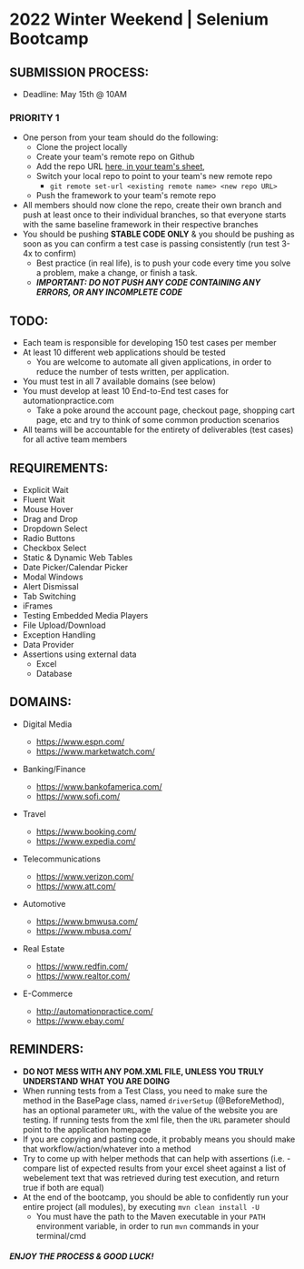 # 2022 Winter Weekend | Selenium Bootcamp


## SUBMISSION PROCESS:
- Deadline: May 15th @ 10AM
### PRIORITY 1
- One person from your team should do the following: 
  - Clone the project locally
  - Create your team's remote repo on Github
  - Add the repo URL [here, in your team's sheet](https://docs.google.com/spreadsheets/d/1KLyA8MVIOBkZ72z8b5jLUwgXkMTqw-EgJcm8C2CufaA/edit#gid=0),
  - Switch your local repo to point to your team's new remote repo
    - `git remote set-url <existing remote name> <new repo URL>`
  - Push the framework to your team's remote repo
- All members should now clone the repo, create their own branch and push at least once to their individual branches, so that everyone starts with the same baseline framework in their respective branches 
- You should be pushing **STABLE CODE ONLY** & you should be pushing as soon as you can confirm a test case is passing consistently (run test 3-4x to confirm)
  - Best practice (in real life), is to push your code every time you solve a problem, make a change, or finish a task.
  - ***IMPORTANT: DO NOT PUSH ANY CODE CONTAINING ANY ERRORS, OR ANY INCOMPLETE CODE***

## TODO:
- Each team is responsible for developing 150 test cases per member
- At least 10 different web applications should be tested
  - You are welcome to automate all given applications, in order to reduce the number of tests written, per application.
- You must test in all 7 available domains (see below)
- You must develop at least 10 End-to-End test cases for automationpractice.com
  - Take a poke around the account page, checkout page, shopping cart page, etc and try to think of some common production scenarios 
- All teams will be accountable for the entirety of deliverables (test cases) for all active team members

## REQUIREMENTS:
- Explicit Wait
- Fluent Wait
- Mouse Hover
- Drag and Drop
- Dropdown Select
- Radio Buttons
- Checkbox Select
- Static & Dynamic Web Tables
- Date Picker/Calendar Picker
- Modal Windows
- Alert Dismissal
- Tab Switching
- iFrames
- Testing Embedded Media Players
- File Upload/Download
- Exception Handling
- Data Provider
- Assertions using external data
  - Excel
  - Database
  
## DOMAINS:
- Digital Media
  - https://www.espn.com/
  - https://www.marketwatch.com/

- Banking/Finance
  - https://www.bankofamerica.com/
  - https://www.sofi.com/

- Travel
  - https://www.booking.com/
  - https://www.expedia.com/

- Telecommunications
  - https://www.verizon.com/
  - https://www.att.com/

- Automotive
  - https://www.bmwusa.com/
  - https://www.mbusa.com/

- Real Estate
  - https://www.redfin.com/
  - https://www.realtor.com/

- E-Commerce
  - http://automationpractice.com/
  - https://www.ebay.com/


## REMINDERS:
- **DO NOT MESS WITH ANY POM.XML FILE, UNLESS YOU TRULY UNDERSTAND WHAT YOU ARE DOING**
- When running tests from a Test Class, you need to make sure the method in the BasePage class, named `driverSetup` (@BeforeMethod), has an optional parameter `URL`, with the value of the website you are testing. If running tests from the xml file, then the `URL` parameter should point to the application homepage
- If you are copying and pasting code, it probably means you should make that workflow/action/whatever into a method
- Try to come up with helper methods that can help with assertions (i.e. - compare list of expected results from your excel sheet against a list of webelement text that was retrieved during test execution, and return true if both are equal)
- At the end of the bootcamp, you should be able to confidently run your entire project (all modules), by executing `mvn clean install -U`
  - You must have the path to the Maven executable in your `PATH` environment variable, in order to run `mvn` commands in your terminal/cmd



#### ***ENJOY THE PROCESS & GOOD LUCK!***

